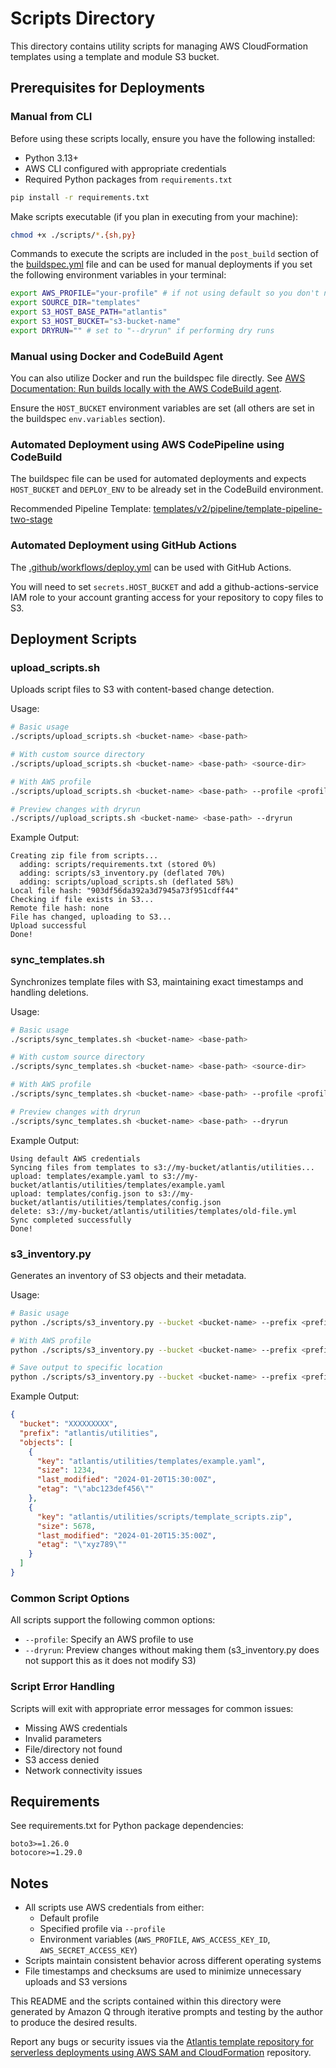 # Scripts Directory

This directory contains utility scripts for managing AWS CloudFormation templates using a template and module S3 bucket.

## Prerequisites for Deployments

### Manual from CLI

Before using these scripts locally, ensure you have the following installed:

- Python 3.13+
- AWS CLI configured with appropriate credentials
- Required Python packages from `requirements.txt`

```bash
pip install -r requirements.txt
```

Make scripts executable (if you plan in executing from your machine):

```bash
chmod +x ./scripts/*.{sh,py}
```

Commands to execute the scripts are included in the `post_build` section of the [buildspec.yml](../buildspec.yml) file and can be used for manual deployments if you set the following environment variables in your terminal:

```bash
export AWS_PROFILE="your-profile" # if not using default so you don't need to set --profile flag after commands
export SOURCE_DIR="templates"
export S3_HOST_BASE_PATH="atlantis"
export S3_HOST_BUCKET="s3-bucket-name"
export DRYRUN="" # set to "--dryrun" if performing dry runs
```

### Manual using Docker and CodeBuild Agent

You can also utilize Docker and run the buildspec file directly. See [AWS Documentation: Run builds locally with the AWS CodeBuild agent](https://docs.aws.amazon.com/codebuild/latest/userguide/use-codebuild-agent.html).

Ensure the `HOST_BUCKET` environment variables are set (all others are set in the buildspec `env.variables` section).

### Automated Deployment using AWS CodePipeline using CodeBuild

The buildspec file can be used for automated deployments and expects `HOST_BUCKET` and `DEPLOY_ENV` to be already set in the CodeBuild environment.

Recommended Pipeline Template: [templates/v2/pipeline/template-pipeline-two-stage](../templates/v2/pipeline/template-pipeline-two-stage.yml)

### Automated Deployment using GitHub Actions

The [.github/workflows/deploy.yml](../.github/workflows/deploy.yml) can be used with GitHub Actions.

You will need to set `secrets.HOST_BUCKET` and add a github-actions-service IAM role to your account granting access for your repository to copy files to S3.

## Deployment Scripts

### upload_scripts.sh

Uploads script files to S3 with content-based change detection.

Usage:

```bash
# Basic usage
./scripts/upload_scripts.sh <bucket-name> <base-path>

# With custom source directory
./scripts/upload_scripts.sh <bucket-name> <base-path> <source-dir>

# With AWS profile
./scripts/upload_scripts.sh <bucket-name> <base-path> --profile <profile-name>

# Preview changes with dryrun
./scripts//upload_scripts.sh <bucket-name> <base-path> --dryrun
```

Example Output:

```text
Creating zip file from scripts...
  adding: scripts/requirements.txt (stored 0%)
  adding: scripts/s3_inventory.py (deflated 70%)
  adding: scripts/upload_scripts.sh (deflated 58%)
Local file hash: "903df56da392a3d7945a73f951cdff44"
Checking if file exists in S3...
Remote file hash: none
File has changed, uploading to S3...
Upload successful
Done!
```

### sync_templates.sh

Synchronizes template files with S3, maintaining exact timestamps and handling deletions.

Usage:

```bash
# Basic usage
./scripts/sync_templates.sh <bucket-name> <base-path>

# With custom source directory
./scripts/sync_templates.sh <bucket-name> <base-path> <source-dir>

# With AWS profile
./scripts/sync_templates.sh <bucket-name> <base-path> --profile <profile-name>

# Preview changes with dryrun
./scripts/sync_templates.sh <bucket-name> <base-path> --dryrun
```

Example Output:

```text
Using default AWS credentials
Syncing files from templates to s3://my-bucket/atlantis/utilities...
upload: templates/example.yaml to s3://my-bucket/atlantis/utilities/templates/example.yaml
upload: templates/config.json to s3://my-bucket/atlantis/utilities/templates/config.json
delete: s3://my-bucket/atlantis/utilities/templates/old-file.yml
Sync completed successfully
Done!
```

### s3_inventory.py

Generates an inventory of S3 objects and their metadata.

Usage:

```bash
# Basic usage
python ./scripts/s3_inventory.py --bucket <bucket-name> --prefix <prefix>

# With AWS profile
python ./scripts/s3_inventory.py --bucket <bucket-name> --prefix <prefix> --profile <profile-name>

# Save output to specific location
python ./scripts/s3_inventory.py --bucket <bucket-name> --prefix <prefix> --output ./outputs/inventory.json
```

Example Output:

```json
{
  "bucket": "XXXXXXXXX",
  "prefix": "atlantis/utilities",
  "objects": [
    {
      "key": "atlantis/utilities/templates/example.yaml",
      "size": 1234,
      "last_modified": "2024-01-20T15:30:00Z",
      "etag": "\"abc123def456\""
    },
    {
      "key": "atlantis/utilities/scripts/template_scripts.zip",
      "size": 5678,
      "last_modified": "2024-01-20T15:35:00Z",
      "etag": "\"xyz789\""
    }
  ]
}
```

### Common Script Options

All scripts support the following common options:

- `--profile`: Specify an AWS profile to use
- `--dryrun`: Preview changes without making them (s3_inventory.py does not support this as it does not modify S3)

### Script Error Handling

Scripts will exit with appropriate error messages for common issues:

- Missing AWS credentials
- Invalid parameters
- File/directory not found
- S3 access denied
- Network connectivity issues

## Requirements

See requirements.txt for Python package dependencies:

```text
boto3>=1.26.0
botocore>=1.29.0
```

## Notes

- All scripts use AWS credentials from either:
  - Default profile
  - Specified profile via `--profile`
  - Environment variables (`AWS_PROFILE`, `AWS_ACCESS_KEY_ID`, `AWS_SECRET_ACCESS_KEY`)
- Scripts maintain consistent behavior across different operating systems
- File timestamps and checksums are used to minimize unnecessary uploads and S3 versions

This README and the scripts contained within this directory were generated by Amazon Q through iterative prompts and testing by the author to produce the desired results. 

Report any bugs or security issues via the [Atlantis template repository for serverless deployments using AWS SAM and CloudFormation](https://github.com/63klabs/atlantis-cfn-template-repo-for-serverless-deployments) repository.
